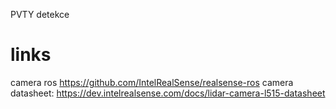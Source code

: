 PVTY detekce


# links
camera ros https://github.com/IntelRealSense/realsense-ros
camera datasheet: https://dev.intelrealsense.com/docs/lidar-camera-l515-datasheet
